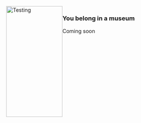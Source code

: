 
<div style="display: flex;">
  <a href="https://collections.rmg.co.uk/collections/objects/255159.html" style="width: 30%; height: 300px">
    <img src="https://collections.rmg.co.uk/mediaLib/396/444/e9118.jpg" alt="Testing" style="width: 100%; height: 100%;"/>
  </a>
  <div>
    <h3> You belong in a museum </h3>
    <p> Coming soon </p>
  </div>
</div>
<!--
**DonCharlesLambert/DonCharlesLambert** is a ✨ _special_ ✨ repository because its `README.md` (this file) appears on your GitHub profile.

Here are some ideas to get you started:

- 🔭 I’m currently working on ...
- 🌱 I’m currently learning ...
- 👯 I’m looking to collaborate on ...
- 🤔 I’m looking for help with ...
- 💬 Ask me about ...
- 📫 How to reach me: ...
- 😄 Pronouns: ...
- ⚡ Fun fact: ...
-->
